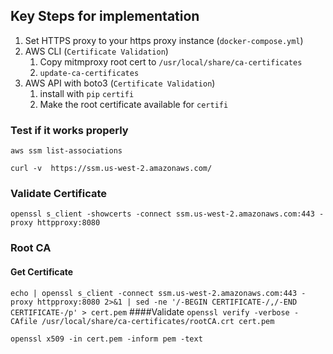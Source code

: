 ## Key Steps for implementation

1. Set HTTPS proxy to your https proxy instance (`docker-compose.yml`)
1. AWS CLI (`Certificate Validation`)
   1. Copy mitmproxy root cert to `/usr/local/share/ca-certificates`
   1. `update-ca-certificates`
2. AWS API with boto3 (`Certificate Validation`)
   1. install with `pip` `certifi`
   1. Make the root certificate available for `certifi` 

### Test if it works properly
`aws ssm list-associations`

`curl -v  https://ssm.us-west-2.amazonaws.com/`

### Validate Certificate
`openssl s_client -showcerts -connect ssm.us-west-2.amazonaws.com:443 -proxy httpproxy:8080`

### Root CA
#### Get Certificate
`echo | openssl s_client -connect ssm.us-west-2.amazonaws.com:443 -proxy httpproxy:8080 2>&1 | sed -ne '/-BEGIN CERTIFICATE-/,/-END CERTIFICATE-/p' > cert.pem`
####Validate
`openssl verify -verbose -CAfile /usr/local/share/ca-certificates/rootCA.crt cert.pem`
 
`openssl x509 -in cert.pem -inform pem -text`
